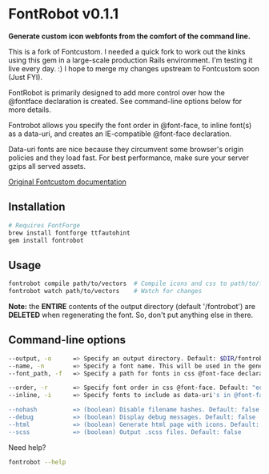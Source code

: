 FontRobot v0.1.1
==========

**Generate custom icon webfonts from the comfort of the command line.**

This is a fork of Fontcustom. I needed a quick fork to work out the kinks using this gem in a large-scale production Rails environment. I'm testing it live every day. :) I hope to merge my changes upstream to Fontcustom soon (Just FYI).

FontRobot is primarily designed to add more control over how the @fontface declaration is created. See command-line options below for more details.

Fontrobot allows you specify the font order in @font-face, to inline font(s) as a data-uri, and creates an IE-compatible @font-face declaration. 

Data-uri fonts are nice because they circumvent some browser's origin policies and they load fast. For best performance, make sure your server gzips all served assets.

[Original Fontcustom documentation](http://fontcustom.github.com/fontcustom/)


Installation
------------

```sh
# Requires FontForge
brew install fontforge ttfautohint
gem install fontrobot
```


Usage
-----

```sh
fontrobot compile path/to/vectors  # Compile icons and css to path/to/fontrobot/*
fontrobot watch path/to/vectors    # Watch for changes
```

**Note:** the **ENTIRE** contents of the output directory (default '/fontrobot') are **DELETED** when regenerating the font. So, don't put anything else in there.


Command-line options
-----

```sh
--output, -o      => Specify an output directory. Default: $DIR/fontrobot
--name, -n        => Specify a font name. This will be used in the generated fonts and CSS. Default: fontrobot
--font_path, -f   => Specify a path for fonts in css @font-face declaration. Default: none

--order, -r       => Specify font order in css @font-face. Default: "eot,ttf,woff,svg"
--inline, -i      => Specify fonts to include as data-uri's in @font-face. Default: none. Format: "ttf,svg" One is enough though.

--nohash          => (boolean) Disable filename hashes. Default: false
--debug           => (boolean) Display debug messages. Default: false
--html            => (boolean) Generate html page with icons. Default: false
--scss            => (boolean) Output .scss files. Default: false
```

Need help?

```sh
fontrobot --help
```
